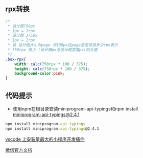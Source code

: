 



## rpx转换

```css
/* 
 * 设计图750px
 * 1px = 1rpx
 * 设计图 375px
 * 1px = 2rpx
 * 设 设计图大小为page 求100px在page里面该用多少rpx表示
 * 750rpx 乘上 (设计稿px与设计稿宽度px)的比值
 */
.box-rpx{
    width: calc(750rpx * 100 / 375);
    height: calc(750rpx * 100 / 375);
    background-color:pink;
}
```

## 代码提示

-  使用npm在根目录安装miniprogram-api-typings和npm install miniprogram-api-typings@2.4.1



```cmd
npm install miniprogram-api-typings
npm install miniprogram-api-typings@2.4.1
```





[vscode 上安装量最大的小程序开发插件](https://developers.weixin.qq.com/community/develop/doc/000c641345c9f8d220b70d94e5b006)

[微信官方文档](https://developers.weixin.qq.com/miniprogram/dev/framework/)

